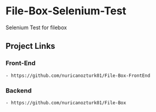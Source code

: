 # File-Box-Selenium-Test
Selenium Test for filebox
## Project Links
  ### Front-End
    - https://github.com/nuricanozturk01/File-Box-FrontEnd
  ### Backend
    - https://github.com/nuricanozturk01/File-Box
